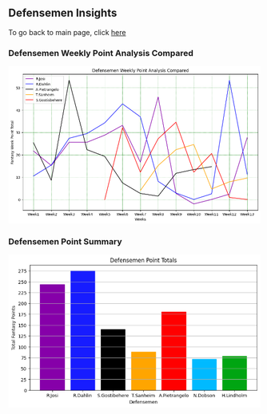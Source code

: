 ## Defensemen Insights

To go back to main page, click [here](https://github.com/carsonbennett1/Hockey-Player-Analysis-Project/tree/main)

### Defensemen Weekly Point Analysis Compared

![Weekly](https://github.com/carsonbennett1/Hockey-Player-Analysis-Project/blob/main/img/defensemen_weekly_insights.png)

### Defensemen Point Summary

![sum](https://github.com/carsonbennett1/Hockey-Player-Analysis-Project/blob/main/img/defense_point_totals.png)